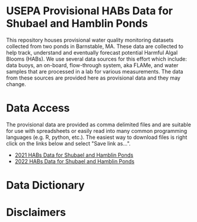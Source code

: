 
# USEPA Provisional HABs Data for Shubael and Hamblin Ponds

<!-- badges: start -->
<!-- badges: end -->

This repository houses provisional water quality monitoring datasets collected 
from two ponds in Barnstable, MA.  These data are collected to help track, 
understand and eventually forecast potential Harmful Algal Blooms (HABs).  We
use several data sources for this effort which include: data buoys, an on-board,
flow-through system, aka FLAMe, and water samples that are processed in a lab
for various measurements.  The data from these sources are provided here as 
provisional data and they may change.

# Data Access

The provisional data are provided as comma delimited files and are suitable for 
use with spreadsheets or easily read into many common programming languages 
(e.g. R, python, etc.).  The easiest way to download files is right click on the 
links below and select "Save link as...".

- [2021 HABs Data for Shubael and Hamblin Ponds](https://raw.githubusercontent.com/USEPA/provisional_habs/main/cc_hab_provisional_data_2021.csv)
- [2022 HABs Data for Shubael and Hamblin Ponds](https://raw.githubusercontent.com/USEPA/provisional_habs/main/cc_hab_provisional_data_2022.csv)

# Data Dictionary

# Disclaimers

